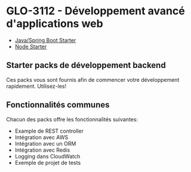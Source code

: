 # GLO-3112 - Développement avancé d'applications web

* [Java/Spring Boot Starter](https://github.com/GLO3112/backend-starter-packs/blob/master/java-starter/README.md)
* [Node Starter](https://github.com/GLO3112/backend-starter-packs/blob/master/node-starter/README.md)

## Starter packs de développement backend

Ces packs vous sont fournis afin de commencer votre développement rapidement. Utilisez-les!

## Fonctionnalités communes

Chacun des packs offre les fonctionnalités suivantes:
* Example de REST controller
* Intégration avec AWS
* Intégration avec un ORM
* Intégration avec Redis
* Logging dans CloudWatch
* Exemple de projet de tests
